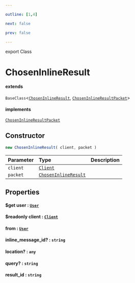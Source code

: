```yaml
---

outline: [1,4]

next: false

prev: false

---
```


export Class
# ChosenInlineResult
#### extends
 `BaseClass`<[`ChosenInlineResult`](./ChosenInlineResult.md), [`ChosenInlineResultPacket`](../interfaces/ChosenInlineResultPacket.md)>
#### implements
 [`ChosenInlineResultPacket`](../interfaces/ChosenInlineResultPacket.md)

## Constructor
 ```ts
 new ChosenInlineResult( client, packet )
 ```
 
 | Parameter | Type | Description |
| :--- | :--- | :--- |
| `client` | [`Client`](./Client.md) | |
| `packet` | [`ChosenInlineResult`](./ChosenInlineResult.md) | |

## Properties

#### $get user : [`User`](./User.md)

#### $readonly client : [`Client`](./Client.md)

#### from : [`User`](./User.md)

#### inline_message_id? : `string`

#### location? : `any`

#### query? : `string`

#### result_id : `string`
